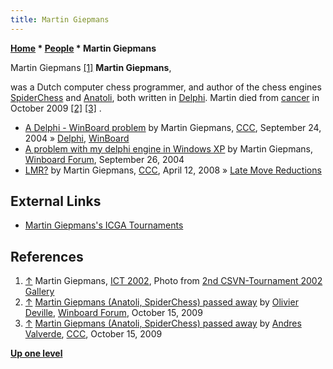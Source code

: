```yaml
---
title: Martin Giepmans
---
```

**[Home](Home "Home") \* [People](People "People") \* Martin Giepmans**



 [](http://old.csvn.nl/gallery16.html) Martin Giepmans <a id="cite-note-1" href="#cite-ref-1">[1]</a> 
**Martin Giepmans**,  

was a Dutch computer chess programmer, and author of the chess engines [SpiderChess](SpiderChess "SpiderChess") and [Anatoli](Anatoli "Anatoli"), both written in [Delphi](Delphi "Delphi"). Martin died from [cancer](https://en.wikipedia.org/wiki/Cancer) in October 2009 <a id="cite-note-2" href="#cite-ref-2">[2]</a> <a id="cite-note-3" href="#cite-ref-3">[3]</a> . 






* [A Delphi - WinBoard problem](https://www.stmintz.com/ccc/index.php?id=388903) by Martin Giepmans, [CCC](CCC "CCC"), September 24, 2004 » [Delphi](Delphi "Delphi"), [WinBoard](WinBoard "WinBoard")
* [A problem with my delphi engine in Windows XP](http://www.open-aurec.com/wbforum/viewtopic.php?f=18&t=49085) by Martin Giepmans, [Winboard Forum](Computer_Chess_Forums "Computer Chess Forums"), September 26, 2004
* [LMR?](http://www.talkchess.com/forum/viewtopic.php?t=20636) by Martin Giepmans, [CCC](CCC "CCC"), April 12, 2008 » [Late Move Reductions](Late_Move_Reductions "Late Move Reductions")


## External Links


* [Martin Giepmans's ICGA Tournaments](https://www.game-ai-forum.org/icga-tournaments/person.php?id=126)


## References


1. <a id="cite-ref-1" href="#cite-note-1">↑</a> Martin Giepmans, [ICT 2002](ICT_2002 "ICT 2002"), Photo from [2nd CSVN-Tournament 2002 Gallery](http://old.csvn.nl/gallery16.html)
2. <a id="cite-ref-2" href="#cite-note-2">↑</a> [Martin Giepmans (Anatoli, SpiderChess) passed away](http://www.open-aurec.com/wbforum/viewtopic.php?f=2&t=50486) by [Olivier Deville](Olivier_Deville "Olivier Deville"), [Winboard Forum](Computer_Chess_Forums "Computer Chess Forums"), October 15, 2009
3. <a id="cite-ref-3" href="#cite-note-3">↑</a> [Martin Giepmans (Anatoli, SpiderChess) passed away](http://www.talkchess.com/forum/viewtopic.php?t=30160) by [Andres Valverde](Andres_Valverde "Andres Valverde"), [CCC](CCC "CCC"), October 15, 2009

**[Up one level](People "People")**







 
